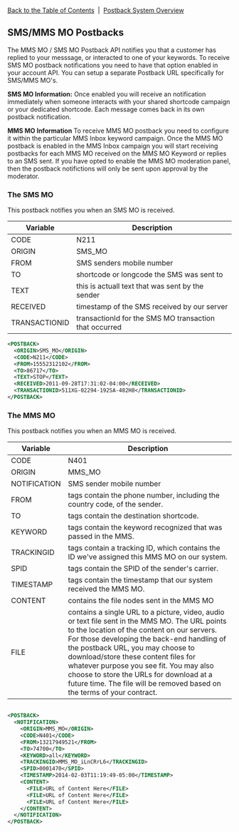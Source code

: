 <a href="/1.3/README.md">Back to the Table of Contents</a>&nbsp;&nbsp;|&nbsp;&nbsp;<a href="/1.3/CONTENTS/POSTBACKS/POSTBACK_SYSTEM_OVERVIEW.md">Postback System Overview</a>
<h2>SMS/MMS MO Postbacks</h2>

The MMS MO / SMS MO Postback API notifies you that a customer has replied to your messsage, or interacted to one of your keywords. To receive SMS MO postback notifications you need to have that option enabled in your account API. You can setup a separate Postback URL specifically for SMS/MMS MO's.

<strong>SMS MO Information:</strong>
 Once enabled you will receive an notification immediately when someone interacts with your shared shortcode campaign or your dedicated shortcode. Each message comes back in its own postback notification. 

<strong>MMS MO Information</strong>
To receive MMS MO postback you need to configure it within the particular MMS Inbox keyword campaign.  Once the MMS MO postback is enabled in the MMS Inbox campaign you will start receiving postbacks for each MMS MO received on the MMS MO Keyword or replies to an SMS sent. If you have opted to enable the MMS MO moderation panel, then the postback notifictions will only be sent upon approval by the moderator.



<h3>The SMS MO</h3>

This postback notifies you when an SMS MO is received.


| Variable | Description |
| -------- | ----------- |
| CODE | N211 |
| ORIGIN | SMS_MO |
| FROM | SMS senders mobile number | 
| TO | shortcode or longcode the SMS was sent to | 
| TEXT |  this is actuall text that was sent by the sender | 
| RECEIVED |  timestamp of the SMS received by our server | 
| TRANSACTIONID |  transactionId for the SMS MO transaction that occurred | 

```xml
<POSTBACK>
  <ORIGIN>SMS_MO</ORIGIN>
  <CODE>N211</CODE>
  <FROM>15552312102</FROM>
  <TO>86717</TO>
  <TEXT>STOP</TEXT>
  <RECEIVED>2011-09-28T17:31:02-04:00</RECEIVED>
  <TRANSACTIONID>511XG-02294-192SA-482H8</TRANSACTIONID>
</POSTBACK>
```


<h3>The MMS MO</h3>

This postback notifies you when an MMS MO is received.

| Variable | Description |
| -------- | ----------- |
| CODE | N401 |
| ORIGIN | MMS_MO |
| NOTIFICATION | SMS sender mobile number | 
| FROM | tags contain the phone number, including the country code, of the sender. | 
| TO | tags contain the destination shortcode. | 
| KEYWORD | tags contain the keyword recognized that was passed in the MMS. | 
| TRACKINGID | tags contain a tracking ID, which contains the ID we've assigned this MMS MO on our system. | 
| SPID | tags contain the SPID of the sender's carrier. | 
| TIMESTAMP | tags contain the timestamp that our system received the MMS MO. | 
| CONTENT | contains the file nodes sent in the MMS MO | 
| FILE |  contains a single URL to a picture, video, audio or text file sent in the MMS MO.  The URL points to the location of the content on our servers. For those developing the back-end handling of the postback URL, you may choose to download/store these content files for whatever purpose you see fit. You may also choose to store the URLs for download at a future time. The file will be removed based on the terms of your contract. | 

```xml

<POSTBACK>
  <NOTIFICATION>
    <ORIGIN>MMS_MO</ORIGIN>
    <CODE>N401</CODE>
    <FROM>13217949521</FROM>
    <TO>74700</TO>
    <KEYWORD>all</KEYWORD>
    <TRACKINGID>MMS_MO_iLnCRrL6</TRACKINGID>
    <SPID>0001470</SPID>
    <TIMESTAMP>2014-02-03T11:19:49-05:00</TIMESTAMP>
    <CONTENT>
      <FILE>URL of Content Here</FILE>
      <FILE>URL of Content Here</FILE>
      <FILE>URL of Content Here</FILE>
    </CONTENT>
  </NOTIFICATION>
</POSTBACK>
```
